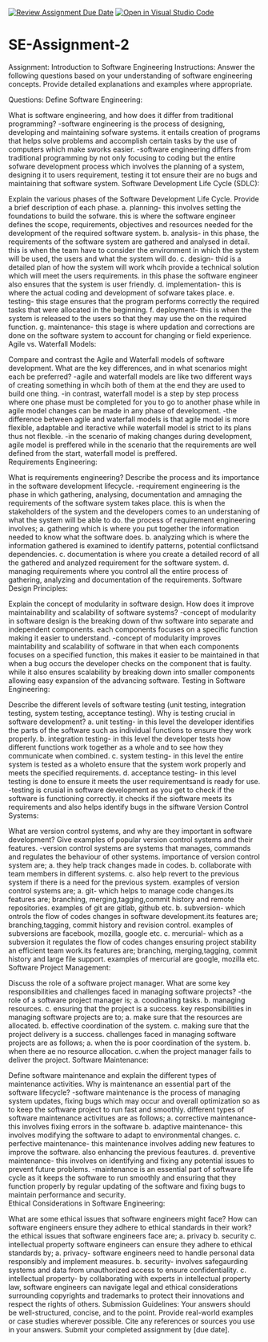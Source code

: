 [![Review Assignment Due Date](https://classroom.github.com/assets/deadline-readme-button-24ddc0f5d75046c5622901739e7c5dd533143b0c8e959d652212380cedb1ea36.svg)](https://classroom.github.com/a/-ucQIGTc)
[![Open in Visual Studio Code](https://classroom.github.com/assets/open-in-vscode-718a45dd9cf7e7f842a935f5ebbe5719a5e09af4491e668f4dbf3b35d5cca122.svg)](https://classroom.github.com/online_ide?assignment_repo_id=15212374&assignment_repo_type=AssignmentRepo)
# SE-Assignment-2
Assignment: Introduction to Software Engineering
Instructions:
Answer the following questions based on your understanding of software engineering concepts. Provide detailed explanations and examples where appropriate.

Questions:
Define Software Engineering:

What is software engineering, and how does it differ from traditional programming?
-software engineering is the process of designing, developing and maintaining sofware systems. it  entails creation of programs that helps solve problems and accomplish certain tasks by the use of computers which make sworks easier.
-software engineering differs from traditional programming by not only focusing to coding but the entire sofware development process which involves the planning of a system, designing it to users requirement, testing it tot ensure their are no bugs and maintaining that software system.
Software Development Life Cycle (SDLC):

Explain the various phases of the Software Development Life Cycle. Provide a brief description of each phase.
a. planning- this involves setting the foundations to build the sofware. this is where the software engineer defines the scope, requirements, objectives and resources needed for the development of the required software system. 
b. analysis- in this phase, the requirements of the software system are gathered and analysed in detail. this is when the team have to consider the environment in which the system will be used, the users and what the system will do.
c. design- thid is a detailed plan of how the system will work whcih provide a technical solution which will meet the users requirements. in this phase the software engineer also ensures that the system is user friendly.
d. implementation- this is where the actual coding and development of sofware takes place. 
e. testing- this stage ensures that the program performs correctly the required tasks that were allocated in the beginning.
f. deployment- this is when the system is released to the users so that they may use the on the required function.
g. maintenance- this stage is where updation and corrections are done on the software system to account for changing or field experience.
Agile vs. Waterfall Models:

Compare and contrast the Agile and Waterfall models of software development. What are the key differences, and in what scenarios might each be preferred?
-agile and waterfall models are like two different ways of creating something in whcih both of them at the end they are used to build one thing.
-in contrast, waterfall model is a step by step process where one phase must be completed for you to go to another phase while in agile model changes can be made in any phase of development.
-the difference between agile and waterfall models is that agile model is more flexible, adaptable and iteractive while waterfall model is strict to its plans thus not flexible.
-in the scenario of making changes during development, agile model is preffered while in the scenario that the requirements are well defined from the start, waterfall model is preffered.  
Requirements Engineering:

What is requirements engineering? Describe the process and its importance in the software development lifecycle.
-requirement engineering is the phase in which gathering, analysing, documentation and amnaging the requirements of the software system takes place. this is when the stakeholders of the system and the developers comes to an understaning of what the system will be able to do.
the process of requirement engineering involves;
a. gathering which is where you put together the information needed to know what the software does. 
b. analyzing which is where the information gathered is examined to identify patterns, potential conflictsand dependencies. 
c. documentation is where you create a detailed record of all the gathered and analyzed requirement for the software system. 
d. managing requirements where you control all the entire process of gathering, analyzing and documentation of the requirements.
Software Design Principles:

Explain the concept of modularity in software design. How does it improve maintainability and scalability of software systems?
-concept of modularity in software design is the breaking down of thw software into separate and independent components. each components focuses on a specific function making it easier to understand.
-concept of modularity improves maintability and scalability of software in that when each components focuses on a specified function, this makes it easier to be maintained in that when a bug occurs the developer checks on the component that is faulty. while it also ensures scalability by breaking down into smaller components allowing easy expansion of the advancing software.
Testing in Software Engineering:

Describe the different levels of software testing (unit testing, integration testing, system testing, acceptance testing). Why is testing crucial in software development?
a. unit testing- in this level the developer identifies the parts of the software such as individual functions to ensure they work properly.
b. integration testing- in this level the developer tests how different functions work together as a whole and to see how they communicate when combined.
c. system testing-  in this level the entire system is tested as a wholeto ensure that the system work properly and meets the specified requirements.
d. acceptance testing- in this level testing is done to ensure it meets the user requirementsand is ready for use.
-testing is crusial in software development as you get to check if the software is functioning correctly. it checks if the sioftware meets its requirements and also helps identify bugs in the siftware 
Version Control Systems:

What are version control systems, and why are they important in software development? Give examples of popular version control systems and their features.
-version control systems are systems that manages, commands and regulates the behaviour of other systems.
importance of version control system are; 
a. they help track changes made in codes. 
b. collaborate with team members in different systems.
c. also help revert to the previous system if there is a need for the previous system.
examples of version control systems are; 
a. git- which helps to manage code changes.its features are; branching, merging,tagging,commit history and remote repositories. examples of git are gitlab, github etc. 
b. subversion- which ontrols the flow of codes changes in software development.its features are; branching,tagging, commit history and revision control. examples of subversions are facebook, mozilla, google etc.
c. mercurial- which as a subversion it regulates the flow of codes changes ensuring project stability an efficient team work.its features are; branching, merging,tagging, commit history and large file support. examples of mercurial are google, mozilla etc.
Software Project Management:

Discuss the role of a software project manager. What are some key responsibilities and challenges faced in managing software projects?
 -the role of a software project manager is;
 a. coodinating tasks.
 b. managing resources.
 c. ensuring that the project is a success.
 key responsibilities in managing software projects are to;
 a. make sure that the resources are allocated.
 b. effective coordination of the system.
 c. making sure that the project delivery is a success.
 challenges faced in managing software projects are as follows; 
 a. when the  is poor coordination of the system.
 b. when there ae no resource allocation.
 c.when the project manager fails to deliver the project.
Software Maintenance:

Define software maintenance and explain the different types of maintenance activities. Why is maintenance an essential part of the software lifecycle?
-software maintenance is the process of managing system updates, fixing bugs which may occur and overall optimization so as to keep the software project to run fast and smoothly.
different types of software maintenance activitues are as follows;
a. corrective maintenance- this involves fixing errors in the software
b. adaptive maintenance- this involves modifying the software to adapt to environmental changes.
c. perfective maintenance- this maintenance involves adding new features to improve the software. also enhancing the previous feautures.
d. preventive maintenance-  this involves on identifying and fixing any potential issues to prevent future problems.
-maintenance is an essential part of software life cycle as it keeps the software to run smoothly and ensuring that they function properly by regular updating of the software and fixing bugs to maintain performance and security.  
Ethical Considerations in Software Engineering:

What are some ethical issues that software engineers might face? How can software engineers ensure they adhere to ethical standards in their work?
the ethical issues that software engineers face are;
a. privacy
b. security
c. intellectual property
software engineers can ensure they adhere to ethical standards by;
a. privacy- software engineers need to handle personal data responsibly and implement measures.
b. security- involves safegaurding systems and data from unauthorized access to ensure confidentiality.
c. intellectual property- by collaborating with experts in intellectual property law, software engineers can navigate legal and ethical considerations surrounding copyrights and trademarks to protect their innovations and respect the rights of others.
Submission Guidelines:
Your answers should be well-structured, concise, and to the point.
Provide real-world examples or case studies wherever possible.
Cite any references or sources you use in your answers.
Submit your completed assignment by [due date].

